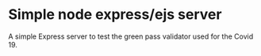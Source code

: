 # Simple node express/ejs server

A simple Express server to test the green pass validator used for the Covid 19.
